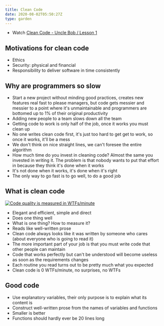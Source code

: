 ```yaml
---
title: Clean Code
date: 2020-08-02T05:50:27Z
type: garden
---
```


- Watch [Clean Code - Uncle Bob / Lesson 1](https://www.youtube.com/watch?v=7EmboKQH8lM)

## Motivations for clean code

- Ethics
- Security: physical and financial
- Responsibility to deliver software in time consistently

## Why are programmers so slow

- Start a new project without minding good practices, creates new features real fast to please managers, but code gets messier and messier to a point where it's unmaintainable and programmers are bottomed up to 1% of their original productivity
- Adding new people to a team slows down all the team
- Getting code to work is only half of the job, once it works you must clean up
- No one writes clean code first, it's just too hard to get get to work, so once it works, it'll be a mess
- We don't think on nice straight lines, we can't foresee the entire algorithm
- How much time do you invest in cleaning code? Almost the same you invested in writing it. The problem is that nobody wants to put that effort in because they think it's done when it works
- It's not done when it works, it's done when it's right
- The only way to go fast is to go well, to do a good job

## What is clean code

[![Code quality is measured in WTFs/minute](https://i2.wp.com/commadot.com/wp-content/uploads/2009/02/wtf.png?w=550&ssl=1)](https://commadot.com/wtf-per-minute/)

- Elegant and efficient, simple and direct
- Does one thing well
- What is one thing? How to measure it?
- Reads like well-written prose
- Clean code always looks like it was written by someone who cares (about everyone who is going to read it)
- The more important part of your job is that you must write code that other people can maintain
- Code that works perfectly but can't be understood will become useless as soon as the requirements changes
- Each routine you read turns out to be pretty much what you expected
- Clean code is 0 WTFs/minute, no surprises, no WTFs

## Good code

- Use explanatory variables, their only purpose is to explain what its content is
- Construct well-written prose from the names of variables and functions
- Smaller is better
- Functions should hardly ever be 20 lines long